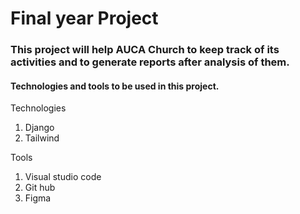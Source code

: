 # Final year Project

### This project will help AUCA Church to keep track of its activities and to generate reports after analysis of them.

#### Technologies and tools to be used in this project.

Technologies
  1. Django
  2. Tailwind
 
Tools

  1. Visual studio code
  2. Git hub
  3. Figma
